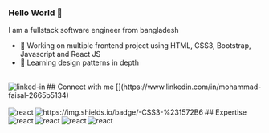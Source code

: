 ### Hello World 👋
I am a fullstack software engineer from bangladesh
- 🔭 Working on multiple frontend project using HTML, CSS3, Bootstrap, Javascript and React JS
- 🌱 Learning design patterns in depth
<br>
## Connect with me
[<img align="left" alt="linked-in" src="https://img.shields.io/badge/linkedin-%230077B5.svg?&style=for-the-badge&logo=linkedin&logoColor=white" />](https://www.linkedin.com/in/mohammad-faisal-2665b5134)

<br>
<br>
## Expertise
<img align="left" alt="react" src="https://img.shields.io/badge/-HTML-%23E34F26" />

<img align="left" alt="https://img.shields.io/badge/-CSS3-%231572B6" />

<img align="left" alt="react" src="https://img.shields.io/badge/-BOOTSTRAP-%237952B3" />

<img align="left" alt="react" src="https://img.shields.io/badge/-FOUNDATION-%231F305F" />

<img align="left" alt="react" src="https://img.shields.io/badge/-JAVSCRIPT-%23F7DF1E" />

<img align="left" alt="react" src="https://img.shields.io/badge/-REACT-%2361DAFB" />




<br>
<br>

